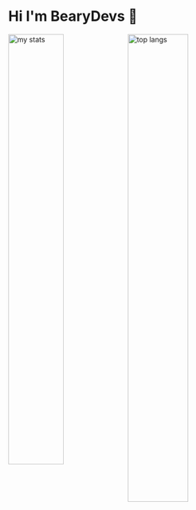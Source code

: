 # Hi I'm BearyDevs 👋

<img alt="my stats" align="left" width="47%" src="[https://gitlapp](https://github-readme-stats.vercel.app/api?username=bearydevs"/>
<img alt="top langs" align="left" width="49%" src="https://github-readme-stats.vercel.app/api/top-langs/?username=bearydevs&layout=compact"/>
